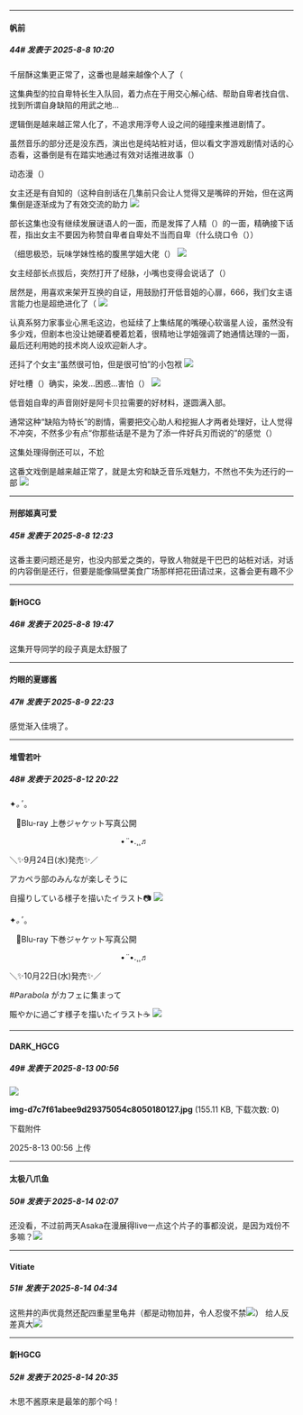 ﻿
*****

####  帆前  
##### 44#       发表于 2025-8-8 10:20

千层酥这集更正常了，这番也是越来越像个人了（

这集典型的拉自卑特长生入队回，着力点在于用交心解心结、帮助自卑者找自信、找到所谓自身缺陷的用武之地…

逻辑倒是越来越正常人化了，不追求用浮夸人设之间的碰撞来推进剧情了。

虽然音乐的部分还是没东西，演出也是纯站桩对话，但以看文字游戏剧情对话的心态看，这番倒是有在踏实地通过有效对话推进故事（）

动态漫（）

女主还是有自知的（这种自剖话在几集前只会让人觉得又是嘴碎的开始，但在这两集倒是逐渐成为了有效交流的助力
<img src="https://p.sda1.dev/26/51eb67df1aff29081cc1c2c3ad0a9991/Screenshot_20250808_082735_com.huawei.browser.jpg" referrerpolicy="no-referrer">

部长这集也没有继续发展谜语人的一面，而是发挥了人精（）的一面，精确接下话茬，指出女主不要因为称赞自卑者自卑处不当而自卑（什么绕口令（））

（细思极恐，玩味学妹性格的腹黑学姐大佬（）
<img src="https://p.sda1.dev/26/5f46d2ab19944d16f1cf0c09a691192d/MTXX_PT20250808_094605783.jpg" referrerpolicy="no-referrer">

女主经部长点拔后，突然打开了经脉，小嘴也变得会说话了（）

居然是，用喜欢来架开互换的自证，用鼓励打开低音姐的心扉，666，我们女主语言能力也是超绝进化了（
<img src="https://p.sda1.dev/26/2cf050cd8abdd8c6006be9121714ffa8/MTXX_PT20250808_092816393.jpg" referrerpolicy="no-referrer">

认真系努力家事业心黑毛这边，也延续了上集结尾的嘴硬心软谐星人设，虽然没有多少戏，但剧本也没让她硬着梗着尬着，很精地让学姐强调了她通情达理的一面，最后还利用她的技术岗人设欢迎新人才。

还抖了个女主“虽然很可怕，但是很可怕”的小包袱
<img src="https://p.sda1.dev/26/1d241f25cf1ae23a8512628b084f8dc1/MTXX_PT20250808_095548448.jpg" referrerpolicy="no-referrer">

好吐槽（）确实，染发…困惑…害怕（）
<img src="https://p.sda1.dev/26/d3d3f3269fad05d086d9cbad9c08b2e7/Screenshot_20250808_084426_com.huawei.browser.jpg" referrerpolicy="no-referrer">

低音姐自卑的声音刚好是阿卡贝拉需要的好材料，遂圆满入部。

通常这种“缺陷为特长”的剧情，需要把交心助人和挖掘人才两者处理好，让人觉得不冲突，不然多少有点“你那些话是不是为了添一件好兵刃而说的”的感觉（）

这集处理得倒还可以，不尬

这番文戏倒是越来越正常了，就是太穷和缺乏音乐戏魅力，不然也不失为还行的一部
<img src="https://p.sda1.dev/26/2a3910353a6618fba0f2578f43a3f360/MTXX_PT20250808_093141780.jpg" referrerpolicy="no-referrer">


*****

####  刑部姬真可爱  
##### 45#       发表于 2025-8-8 12:23

这番主要问题还是穷，也没内部爱之类的，导致人物就是干巴巴的站桩对话，对话的内容倒是还行，但要是能像隔壁美食广场那样把花田请过来，这番会更有趣不少


*****

####  新HGCG  
##### 46#       发表于 2025-8-8 19:47

这集开导同学的段子真是太舒服了


*****

####  灼眼的夏娜酱  
##### 47#       发表于 2025-8-9 22:23

感觉渐入佳境了。


*****

####  堆雪若叶  
##### 48#       发表于 2025-8-12 20:22

✦*｡ﾟ*｡

   📀Blu-ray 上巻ジャケット写真公開

                                                  •*¨*•.¸¸♬

＼✨9月24日(水)発売✨／

アカペラ部のみんなが楽しそうに

自撮りしている様子を描いたイラスト📷
<img src="https://p.sda1.dev/26/b316511441400f6a1e74eb10681b7d8a/Gg3IT8YbYAAKov_.jpg" referrerpolicy="no-referrer">

✦*｡ﾟ*｡

   📀Blu-ray 下巻ジャケット写真公開

                                                  •*¨*•.¸¸♬

＼✨10月22日(水)発売✨／

#𝘗𝘢𝘳𝘢𝘣𝘰𝘭𝘢 がカフェに集まって

賑やかに過ごす様子を描いたイラスト☕
<img src="https://p.sda1.dev/26/e85bafce946769319dee1c3e3a5866bf/GiESmZKbkAAtlWB.jpg" referrerpolicy="no-referrer">


*****

####  DARK_HGCG  
##### 49#       发表于 2025-8-13 00:56

<img src="https://img.stage1st.com/forum/202508/13/005601jc6ml9m9klklkccz.jpg" referrerpolicy="no-referrer">

<strong>img-d7c7f61abee9d29375054c8050180127.jpg</strong> (155.11 KB, 下载次数: 0)

下载附件

2025-8-13 00:56 上传


*****

####  太极八爪鱼  
##### 50#       发表于 2025-8-14 02:07

还没看，不过前两天Asaka在漫展得live一点这个片子的事都没说，是因为戏份不多嘛？<img src="https://static.stage1st.com/image/smiley/face2017/066.png" referrerpolicy="no-referrer">


*****

####  Vitiate  
##### 51#       发表于 2025-8-14 04:34

这熊井的声优竟然还配四重星里龟井（都是动物加井，令人忍俊不禁<img src="https://static.stage1st.com/image/smiley/face2017/067.png" referrerpolicy="no-referrer">）
给人反差真大<img src="https://static.stage1st.com/image/smiley/face2017/244.gif" referrerpolicy="no-referrer">


*****

####  新HGCG  
##### 52#       发表于 2025-8-14 20:35

木思不酱原来是最笨的那个吗！

